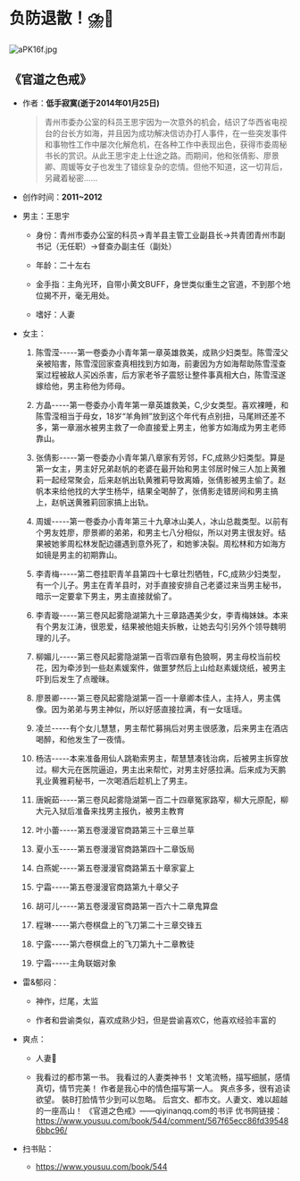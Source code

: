 # 负防退散！⛈️🤢

![aPK16f.jpg](https://bkimg.cdn.bcebos.com/pic/d058ccbf6c81800a4f04efe3b33533fa838b477d?x-bce-process=image/watermark,image_d2F0ZXIvYmFpa2U3Mg==,g_7,xp_5,yp_5/format,f_auto)

## 《官道之色戒》

- 作者：**低手寂寞(逝于2014年01月25日)**
  
    > 青州市委办公室的科员王思宇因为一次意外的机会，结识了华西省电视台的台长方如海，并且因为成功解决信访办打人事件，在一些突发事件和事物性工作中屡次化解危机，在各种工作中表现出色，获得市委周秘书长的赏识。从此王思宇走上仕途之路。而期间，他和张倩影、廖景卿、周媛等女子也发生了错综复杂的恋情。但他不知道，这一切背后，另藏着秘密……

- 创作时间：**2011~2012**

- 男主：王思宇

  * 身份：青州市委办公室的科员->青羊县主管工业副县长->共青团青州市副书记（无任职）->督查办副主任（副处）
  
  * 年龄：二十左右
  * 金手指：主角光环，自带小黄文BUFF，身世类似重生之官道，不到那个地位揭不开，毫无用处。
  * 嗜好：人妻

- 女主：

  1. 陈雪滢-----第一卷委办小青年第一章英雄救美，成熟少妇类型。陈雪滢父亲被陷害，陈雪滢回家查真相找到方如海，前妻因为方如海帮助陈雪滢查案过程被敌人买凶杀害，后方家老爷子震怒让整件事真相大白，陈雪滢遂嫁给他，男主称他为师母。

  2. 方晶-----第一卷委办小青年第一章英雄救美，C,少女类型。喜欢裸睡，和陈雪滢相当于母女，18岁“羊角辫”放到这个年代有点别扭，马尾辫还差不多，第一章溺水被男主救了一命直接爱上男主，他爹方如海成为男主老师靠山。
  3. 张倩影-----第一卷委办小青年第八章家有芳邻，FC,成熟少妇类型。算是第一女主，男主好兄弟赵帆的老婆在最开始和男主邻居时候三人加上黄雅莉一起经常聚会，后来赵帆出轨黄雅莉导致离婚，张倩影被男主偷了。赵帆本来给他找的大学生杨华，结果全喝醉了，张倩影走错房间和男主搞上，赵帆送黄雅莉回家搞上出轨。
  4. 周媛-----第一卷委办小青年第三十九章冰山美人，冰山总裁类型。以前有个男友姓廖，廖景卿的弟弟，和男主七八分相似，所以对男主很友好。结果被她爹周松林发配边疆遇到意外死了，和她爹决裂。周松林和方如海方如镜是男主的初期靠山。
  5. 李青梅-----第二卷挂职青羊县第四十七章壮烈牺牲，FC,成熟少妇类型，有一个儿子。男主在青羊县时，对手直接安排自己老婆过来当男主秘书，暗示一定要拿下男主，男主直接就偷了。
  6. 李青璇-----第三卷风起雾隐湖第九十三章路遇美少女，李青梅妹妹。本来有个男友江涛，很恩爱，结果被他姐夫拆散，让她去勾引另外个领导魏明理的儿子。
  7. 柳媚儿-----第三卷风起雾隐湖第一百零四章有色狼啊，男主母校当前校花，因为牵涉到一些赵素媛案件，做噩梦然后上山给赵素媛烧纸，被男主吓到后发生了点暧昧。
  8. 廖景卿-----第三卷风起雾隐湖第一百一十章卿本佳人，主持人，男主偶像。因为弟弟与男主神似，所以好感直接拉满，有一女瑶瑶。
  9. 凌兰-----有个女儿慧慧，男主帮忙募捐后对男主很感激，后来男主在酒店喝醉，和他发生了一夜情。
  10. 杨洁-----本来准备用仙人跳勒索男主，帮慧慧凑钱治病，后被男主拆穿放过。柳大元在医院逼迫，男主出来帮忙，对男主好感拉满。后来成为天鹏乳业黄雅莉秘书，一次喝酒后趁机上了男主。
  11. 唐婉茹-----第三卷风起雾隐湖第一百二十四章冤家路窄，柳大元原配，柳大元入狱后准备来找男主报仇，被男主教育
  12. 叶小蕾-----第五卷漫漫官商路第三十三章兰草
  13. 夏小玉-----第五卷漫漫官商路第四十二章饭局
  14. 白燕妮-----第五卷漫漫官商路第五十章家宴上
  15. 宁霜-----第五卷漫漫官商路第九十章父子
  16. 胡可儿-----第五卷漫漫官商路第一百六十二章鬼算盘
  17. 程琳-----第六卷棋盘上的飞刀第二十三章交锋五
  18. 宁露-----第六卷棋盘上的飞刀第九十二章教徒
  19. 宁霜-----主角联姻对象

- 雷&郁闷：

  * 神作，烂尾，太监

  * 作者和尝谕类似，喜欢成熟少妇，但是尝谕喜欢C，他喜欢经验丰富的

- 爽点：
  
  * 人妻👏

  * 我看过的都市第一书。
  我看过的人妻类神书！
  文笔流畅，描写细腻，感情真切，情节完美！
  作者是我心中的情色描写第一人。
  爽点多多，很有追读欲望。
  裝B打脸情节少到可以忽略。
  后宫文、都市文。人妻文、难以超越的一座高山！
  《官道之色戒》——qiyinanqq.com的书评
  优书网链接：https://www.yousuu.com/book/544/comment/567f65ecc86fd395486bbc96/

- 扫书贴：
  
  * <https://www.yousuu.com/book/544>